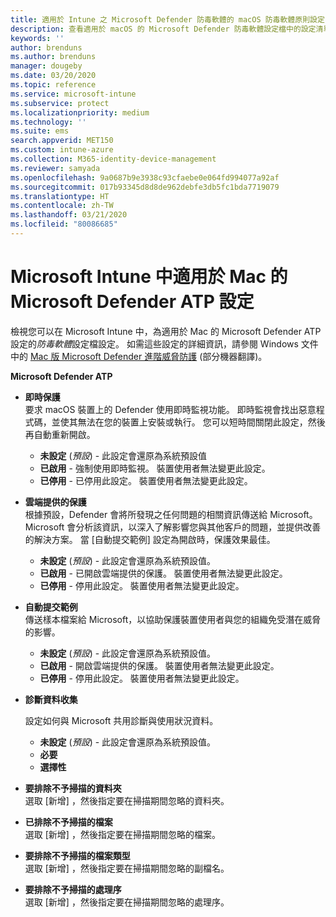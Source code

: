 ```yaml
---
title: 適用於 Intune 之 Microsoft Defender 防毒軟體的 macOS 防毒軟體原則設定 | Microsoft Docs
description: 查看適用於 macOS 的 Microsoft Defender 防毒軟體設定檔中的設定清單。 此設定檔是 Microsoft Intune 中適用於 macOS 之端點安全性防毒軟體原則的一部分。
keywords: ''
author: brenduns
ms.author: brenduns
manager: dougeby
ms.date: 03/20/2020
ms.topic: reference
ms.service: microsoft-intune
ms.subservice: protect
ms.localizationpriority: medium
ms.technology: ''
ms.suite: ems
search.appverid: MET150
ms.custom: intune-azure
ms.collection: M365-identity-device-management
ms.reviewer: samyada
ms.openlocfilehash: 9a0687b9e3938c93cfaebe0e064fd994077a92af
ms.sourcegitcommit: 017b93345d8d8de962debfe3db5fc1bda7719079
ms.translationtype: HT
ms.contentlocale: zh-TW
ms.lasthandoff: 03/21/2020
ms.locfileid: "80086685"
---
```

# <a name="settings-for-microsoft-defender-atp-for-mac-in-microsoft-intune"></a>Microsoft Intune 中適用於 Mac 的 Microsoft Defender ATP 設定

檢視您可以在 Microsoft Intune 中，為適用於 Mac 的 Microsoft Defender ATP 設定的*防毒軟體*設定檔設定。 如需這些設定的詳細資訊，請參閱 Windows 文件中的 [Mac 版 Microsoft Defender 進階威脅防護](https://docs.microsoft.com/windows/security/threat-protection/microsoft-defender-atp/microsoft-defender-atp-mac) \(部分機器翻譯\)。

**Microsoft Defender ATP**

- **即時保護**  
  要求 macOS 裝置上的 Defender 使用即時監視功能。 即時監視會找出惡意程式碼，並使其無法在您的裝置上安裝或執行。 您可以短時間關閉此設定，然後再自動重新開啟。

  - **未設定** (*預設*) - 此設定會還原為系統預設值
  - **已啟用** - 強制使用即時監視。 裝置使用者無法變更此設定。
  - **已停用** - 已停用此設定。 裝置使用者無法變更此設定。

- **雲端提供的保護**  
  根據預設，Defender 會將所發現之任何問題的相關資訊傳送給 Microsoft。 Microsoft 會分析該資訊，以深入了解影響您與其他客戶的問題，並提供改善的解決方案。 當 [自動提交範例]  設定為開啟時，保護效果最佳。

  - **未設定** (*預設*) - 此設定會還原為系統預設值。
  - **已啟用** - 已開啟雲端提供的保護。 裝置使用者無法變更此設定。
  - **已停用** - 停用此設定。 裝置使用者無法變更此設定。

- **自動提交範例**  
  傳送樣本檔案給 Microsoft，以協助保護裝置使用者與您的組織免受潛在威脅的影響。

  - **未設定** (*預設*) - 此設定會還原為系統預設值。
  - **已啟用** - 開啟雲端提供的保護。  裝置使用者無法變更此設定。
  - **已停用** - 停用此設定。 裝置使用者無法變更此設定。

- **診斷資料收集**

  設定如何與 Microsoft 共用診斷與使用狀況資料。

  - **未設定** (*預設*) - 此設定會還原為系統預設值。
  - **必要**
  - **選擇性**

- **要排除不予掃描的資料夾**  
  選取 [新增]  ，然後指定要在掃描期間忽略的資料夾。

- **已排除不予掃描的檔案**  
  選取 [新增]  ，然後指定要在掃描期間忽略的檔案。

- **要排除不予掃描的檔案類型**  
  選取 [新增]  ，然後指定要在掃描期間忽略的副檔名。

- **要排除不予掃描的處理序**  
  選取 [新增]  ，然後指定要在掃描期間忽略的處理序。
